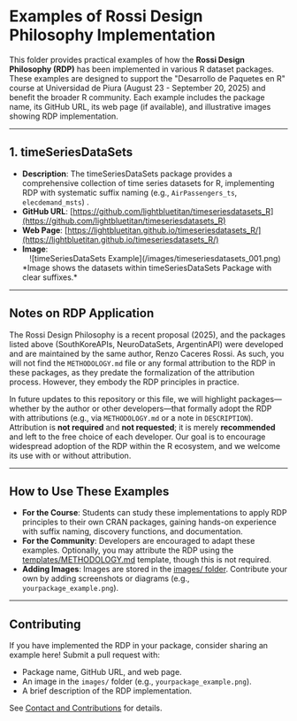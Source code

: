 # Examples of Rossi Design Philosophy Implementation

This folder provides practical examples of how the **Rossi Design Philosophy (RDP)** has been implemented in various R dataset packages. These examples are designed to support the "Desarrollo de Paquetes en R" course at Universidad de Piura (August 23 - September 20, 2025) and benefit the broader R community. Each example includes the package name, its GitHub URL, its web page (if available), and illustrative images showing RDP implementation.

---

## 1. timeSeriesDataSets
- **Description**: The timeSeriesDataSets package provides a comprehensive collection of time series datasets for R, implementing RDP with systematic suffix naming (e.g., `AirPassengers_ts`, `elecdemand_msts`) .
- **GitHub URL**: [https://github.com/lightbluetitan/timeseriesdatasets_R](https://github.com/lightbluetitan/timeseriesdatasets_R)
- **Web Page**: [https://lightbluetitan.github.io/timeseriesdatasets_R/](https://lightbluetitan.github.io/timeseriesdatasets_R/)
- **Image**: 
  <center>![timeSeriesDataSets Example](/images/timeseriesdatasets_001.png)</center>
  *Image shows the datasets within timeSeriesDataSets Package with clear suffixes.*

---


## Notes on RDP Application
The Rossi Design Philosophy is a recent proposal (2025), and the packages listed above (SouthKoreAPIs, NeuroDataSets, ArgentinAPI) were developed and are maintained by the same author, Renzo Caceres Rossi. As such, you will not find the `METHODOLOGY.md` file or any formal attribution to the RDP in these packages, as they predate the formalization of the attribution process. However, they embody the RDP principles in practice.

In future updates to this repository or this file, we will highlight packages—whether by the author or other developers—that formally adopt the RDP with attributions (e.g., via `METHODOLOGY.md` or a note in `DESCRIPTION`). Attribution is **not required** and **not requested**; it is merely **recommended** and left to the free choice of each developer. Our goal is to encourage widespread adoption of the RDP within the R ecosystem, and we welcome its use with or without attribution.

---

## How to Use These Examples
- **For the Course**: Students can study these implementations to apply RDP principles to their own CRAN packages, gaining hands-on experience with suffix naming, discovery functions, and documentation.
- **For the Community**: Developers are encouraged to adapt these examples. Optionally, you may attribute the RDP using the [templates/METHODOLOGY.md](https://github.com/lightbluetitan/rossi-design-philosophy/tree/main/templates/METHODOLOGY.md) template, though this is not required.
- **Adding Images**: Images are stored in the [images/ folder](https://github.com/lightbluetitan/rossi-design-philosophy/tree/main/images/). Contribute your own by adding screenshots or diagrams (e.g., `yourpackage_example.png`).

---

## Contributing
If you have implemented the RDP in your package, consider sharing an example here! Submit a pull request with:
- Package name, GitHub URL, and web page.
- An image in the `images/` folder (e.g., `yourpackage_example.png`).
- A brief description of the RDP implementation.

See [Contact and Contributions](https://github.com/lightbluetitan/rossi-design-philosophy/blob/main/docs/ROSSI_DESIGN_PHILOSOPHY.md#contact-and-contributions) for details.
